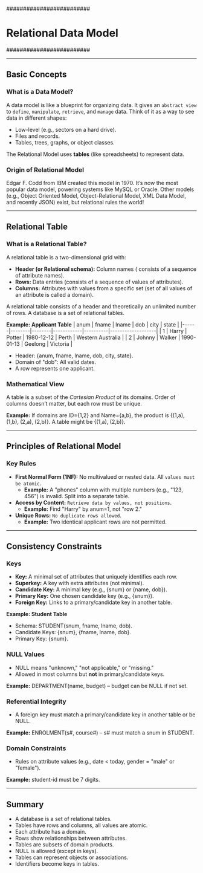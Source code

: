 #########################
# Relational Data Model #
#########################

---

## Basic Concepts
### What is a Data Model?
A data model is like a blueprint for organizing data. It gives an `abstract view` to `define`, `manipulate`, `retrieve`, and `manage` data. Think of it as a way to see data in different shapes:
- Low-level (e.g., sectors on a hard drive).
- Files and records.
- Tables, trees, graphs, or object classes.

The Relational Model uses **tables** (like spreadsheets) to represent data.

### Origin of Relational Model
Edgar F. Codd from IBM created this model in 1970. It’s now the most popular data model, powering systems like MySQL or Oracle. Other models (e.g., Object
Oriented Model, Object-Relational Model, XML Data Model, and recently JSON) exist, but relational rules the world!

---

## Relational Table
### What is a Relational Table?
A relational table is a two-dimensional grid with:
- **Header (or Relational schema):** Column names ( consists of a sequence of attribute names).
- **Rows:** Data entries (consists of a sequence of values of attributes).
- **Columns:** Attributes with values from a specific set (set of all values of an attribute is called a domain).

A relational table consists of a header and theoretically an unlimited number of rows.
A database is a set of relational tables.

**Example: Applicant Table**
| anum | fname  | lname  | dob        | city     | state             |
|------|--------|--------|------------|----------|-------------------|
| 1    | Harry  | Potter | 1980-12-12 | Perth    | Western Australia |
| 2    | Johnny | Walker | 1990-01-13 | Geelong  | Victoria          |

- Header: {anum, fname, lname, dob, city, state}.
- Domain of "dob": All valid dates.
- A row represents one applicant.

### Mathematical View
A table is a subset of the *Cartesian Product* of its domains. Order of columns doesn’t matter, but each row must be unique.

**Example:** If domains are ID={1,2} and Name={a,b}, the product is {(1,a), (1,b), (2,a), (2,b)}. A table might be {(1,a), (2,b)}.

---

## Principles of Relational Model
### Key Rules
- **First Normal Form (1NF):** No multivalued or nested data. All `values must be atomic`.
  - **Example:** A "phones" column with multiple numbers (e.g., "123, 456") is invalid. Split into a separate table.
- **Access by Content:** `Retrieve data by values, not positions`.
  - **Example:** Find "Harry" by anum=1, not "row 2."
- **Unique Rows:** `No duplicate rows allowed`.
  - **Example:** Two identical applicant rows are not permitted.

---

## Consistency Constraints
### Keys
- **Key:** A minimal set of attributes that uniquely identifies each row.
- **Superkey:** A key with extra attributes (not minimal).
- **Candidate Key:** A minimal key (e.g., {snum} or {name, dob}).
- **Primary Key:** One chosen candidate key (e.g., {snum}).
- **Foreign Key:** Links to a primary/candidate key in another table.

**Example: Student Table**
- Schema: STUDENT(snum, fname, lname, dob).
- Candidate Keys: {snum}, {fname, lname, dob}.
- Primary Key: {snum}.

### NULL Values
- NULL means "unknown," "not applicable," or "missing."
- Allowed in most columns but **not** in primary/candidate keys.

**Example:** DEPARTMENT(name, budget) – budget can be NULL if not set.

### Referential Integrity
- A foreign key must match a primary/candidate key in another table or be NULL.

**Example:** ENROLMENT(s#, course#) – s# must match a snum in STUDENT.

### Domain Constraints
- Rules on attribute values (e.g., date < today, gender = "male" or "female").

**Example:** student-id must be 7 digits.

---

## Summary
- A database is a set of relational tables.
- Tables have rows and columns, all values are atomic.
- Each attribute has a domain.
- Rows show relationships between attributes.
- Tables are subsets of domain products.
- NULL is allowed (except in keys).
- Tables can represent objects or associations.
- Identifiers become keys in tables.
